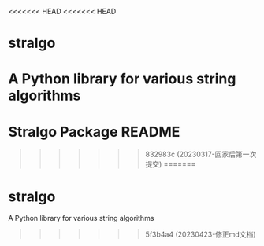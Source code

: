 <<<<<<< HEAD
<<<<<<< HEAD
# stralgo
A Python library for various string algorithms
=======
# Stralgo Package README
>>>>>>> 832983c (20230317-回家后第一次提交)
=======
# stralgo
A Python library for various string algorithms
>>>>>>> 5f3b4a4 (20230423-修正md文档)
